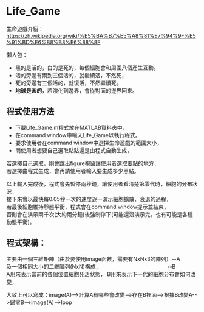 # Life_Game  
生命遊戲介紹：https://zh.wikipedia.org/wiki/%E5%BA%B7%E5%A8%81%E7%94%9F%E5%91%BD%E6%B8%B8%E6%88%8F  

懶人包：
* 黑的是活的，白的是死的，每個細胞會和周圍八個產生互動。 
* 活的旁邊有兩到三個活的，就繼續活，不然死，
* 死的旁邊有三個活的，就復活，不然繼續死。
* **地球是圓的**，若演化到邊界，會從對面的邊界回來。

## 程式使用方法
* 下載Life_Game.m程式放在MATLAB資料夾中，
* 在command window中輸入Life_Game以執行程式。
* 要求使用者在command window中選擇生命遊戲的範圍大小，
* 問使用者想要自己選取點點還是由程式自動生成，  

若選擇自己選取，則會跳出figure視窗讓使用者選取要點的地方，  
若選擇由程式生成，會再請使用者輸入要生成多少黑點。  
  
以上輸入完成後，程式會先暫停兩秒鐘，讓使用者看清楚第零代時，細胞的分布狀況，  
接下來會以最快每0.05秒一次的速度逐一演示細胞擴散、衰退的過程，  
若最後細胞維持靜態平衡，程式會在command window提示並結束，  
否則會在演示兩千次(大約兩分鐘)後強制停下(可能還沒演示完。也有可能是各種動態平衡)。  

## 程式架構：
主要由一個三維矩陣（由於要使用image函數，需要有NxNx3的陣列）--A  
及一個相同大小的二維陣列(NxN)構成，　　　　　　　　　　　　　--B  
A用來表示當前的各個位置細胞死活狀態，
B用來表示下一代的細胞分布會如何改變，  

大致上可以寫成：image(A)-->計算A有哪些會改變-->存在B裡面-->根據B改變A-->歸零B-->image(A)-->loop
